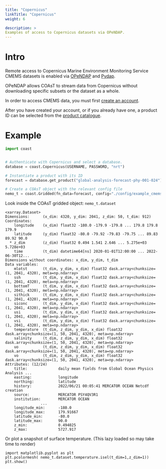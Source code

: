 ```yaml
---
title: "Copernicus"
linkTitle: "Copernicus"
weight: 6

description: >
Examples of access to Copernicus datasets via OPeNDAP.
---
```


# Intro
Remote access to Copernicus Marine Environment Monitoring Service CMEMS datasets is enabled via [OPeNDAP](https://en.wikipedia.org/wiki/OPeNDAP) and [Pydap](https://github.com/pydap/pydap).

OPeNDAP allows COAsT to stream data from Copernicus without downloading specific subsets or the dataset as a whole.

In order to access CMEMS data, you must first [create an account](https://resources.marine.copernicus.eu/registration-form).

After you have created your account, or if you already have one, a product ID can be selected from the [product catalogue](https://resources.marine.copernicus.eu/products).

# Example
```python
import coast


# Authenticate with Copernicus and select a database.
database = coast.Copernicus(USERNAME, PASSWORD, "nrt")

# Instantiate a product with its ID
forecast = database.get_product("global-analysis-forecast-phy-001-024")

# Create a COAsT object with the relevant config file
nemo_t = coast.Gridded(fn_data=forecast, config="./config/example_cmems_grid_t.json")
```
Look inside the COAsT gridded object: `nemo_t.dataset`

```
<xarray.Dataset>
Dimensions:      (x_dim: 4320, y_dim: 2041, z_dim: 50, t_dim: 912)
Coordinates:
    longitude    (x_dim) float32 -180.0 -179.9 -179.8 ... 179.8 179.8 179.9
    latitude     (y_dim) float32 -80.0 -79.92 -79.83 -79.75 ... 89.83 89.92 90.0
  * z_dim        (z_dim) float32 0.494 1.541 2.646 ... 5.275e+03 5.728e+03
    time         (t_dim) datetime64[ns] 2020-01-01T12:00:00 ... 2022-06-30T12...
Dimensions without coordinates: x_dim, y_dim, t_dim
Data variables:
    mlotst       (t_dim, y_dim, x_dim) float32 dask.array<chunksize=(1, 2041, 4320), meta=np.ndarray>
    ssh          (t_dim, y_dim, x_dim) float32 dask.array<chunksize=(1, 2041, 4320), meta=np.ndarray>
    bottomT      (t_dim, y_dim, x_dim) float32 dask.array<chunksize=(1, 2041, 4320), meta=np.ndarray>
    sithick      (t_dim, y_dim, x_dim) float32 dask.array<chunksize=(1, 2041, 4320), meta=np.ndarray>
    siconc       (t_dim, y_dim, x_dim) float32 dask.array<chunksize=(1, 2041, 4320), meta=np.ndarray>
    usi          (t_dim, y_dim, x_dim) float32 dask.array<chunksize=(1, 2041, 4320), meta=np.ndarray>
    vsi          (t_dim, y_dim, x_dim) float32 dask.array<chunksize=(1, 2041, 4320), meta=np.ndarray>
    temperature  (t_dim, z_dim, y_dim, x_dim) float32 dask.array<chunksize=(1, 50, 2041, 4320), meta=np.ndarray>
    salinity     (t_dim, z_dim, y_dim, x_dim) float32 dask.array<chunksize=(1, 50, 2041, 4320), meta=np.ndarray>
    uo           (t_dim, z_dim, y_dim, x_dim) float32 dask.array<chunksize=(1, 50, 2041, 4320), meta=np.ndarray>
    vo           (t_dim, z_dim, y_dim, x_dim) float32 dask.array<chunksize=(1, 50, 2041, 4320), meta=np.ndarray>
Attributes: (12/24)
    title:              daily mean fields from Global Ocean Physics Analysis ...
    easting:            longitude
    northing:           latitude
    history:            2022/06/21 00:05:41 MERCATOR OCEAN Netcdf creation
    source:             MERCATOR PSY4QV3R1
    institution:        MERCATOR OCEAN
                ...
    longitude_min:      -180.0
    longitude_max:      179.91667
    latitude_min:       -80.0
    latitude_max:       90.0
    z_min:              0.494025
    z_max:              5727.917
```

Or plot a snapshot of surface temperature. (This lazy loaded so may take time to render)

```
import matplotlib.pyplot as plt
plt.pcolormesh( nemo_t.dataset.temperature.isel(t_dim=1,z_dim=1))
plt.show()
```
